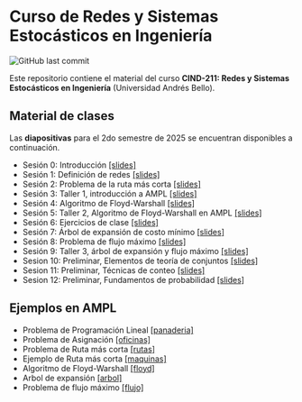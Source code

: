 # Curso de Redes y Sistemas Estocásticos en Ingeniería
![GitHub last commit](https://img.shields.io/github/last-commit/faosorios/CIND211)

Este repositorio contiene el material del curso **CIND-211: Redes y Sistemas Estocásticos en Ingeniería** (Universidad Andrés Bello).

## Material de clases

Las **diapositivas** para el 2do semestre de 2025 se encuentran disponibles a continuación.

- Sesión 0: Introducción [[slides]](https://github.com/faosorios/CIND211/blob/main/diapositivas/slides-00.pdf)
- Sesión 1: Definición de redes [[slides]](https://github.com/faosorios/CIND211/blob/main/diapositivas/slides-01.pdf)
- Sesión 2: Problema de la ruta más corta [[slides]](https://github.com/faosorios/CIND211/blob/main/diapositivas/slides-02.pdf)
- Sesión 3: Taller 1, introducción a AMPL [[slides]](https://github.com/faosorios/CIND211/blob/main/diapositivas/slides-03.pdf)
- Sesión 4: Algoritmo de Floyd-Warshall [[slides]](https://github.com/faosorios/CIND211/blob/main/diapositivas/slides-04.pdf)
- Sesión 5: Taller 2, Algoritmo de Floyd-Warshall en AMPL [[slides]](https://github.com/faosorios/CIND211/blob/main/diapositivas/slides-05.pdf)
- Sesión 6: Ejercicios de clase [[slides]](https://github.com/faosorios/CIND211/blob/main/diapositivas/slides-06.pdf)
- Sesión 7: Árbol de expansión de costo mínimo [[slides]](https://github.com/faosorios/CIND211/blob/main/diapositivas/slides-07.pdf)
- Sesión 8: Problema de flujo máximo [[slides]](https://github.com/faosorios/CIND211/blob/main/diapositivas/slides-08.pdf)
- Sesión 9: Taller 3, árbol de expansión y flujo máximo [[slides]](https://github.com/faosorios/CIND211/blob/main/diapositivas/slides-09.pdf)
- Sesion 10: Preliminar, Elementos de teoría de conjuntos [[slides]](https://github.com/faosorios/CIND211/blob/main/diapositivas/slides-10.pdf)
- Sesion 11: Preliminar, Técnicas de conteo [[slides]](https://github.com/faosorios/CIND211/blob/main/diapositivas/slides-11.pdf)
- Sesion 12: Preliminar, Fundamentos de probabilidad [[slides]](https://github.com/faosorios/CIND211/blob/main/diapositivas/slides-12.pdf)

## Ejemplos en AMPL

- Problema de Programación Lineal [[panaderia]](https://github.com/faosorios/CIND211/tree/main/AMPL/panaderia/)
- Problema de Asignación [[oficinas]](https://github.com/faosorios/CIND211/tree/main/AMPL/oficinas)
- Problema de Ruta más corta [[rutas]](https://github.com/faosorios/CIND211/tree/main/AMPL/rutas)
- Ejemplo de Ruta más corta [[maquinas]](https://github.com/faosorios/CIND211/tree/main/AMPL/maquinas)
- Algoritmo de Floyd-Warshall [[floyd]](https://github.com/faosorios/CIND211/tree/main/AMPL/floyd)
- Arbol de expansión [[arbol]](https://github.com/faosorios/CIND211/tree/main/AMPL/arbol)
- Problema de flujo máximo [[flujo]](https://github.com/faosorios/CIND211/tree/main/AMPL/flujo)
